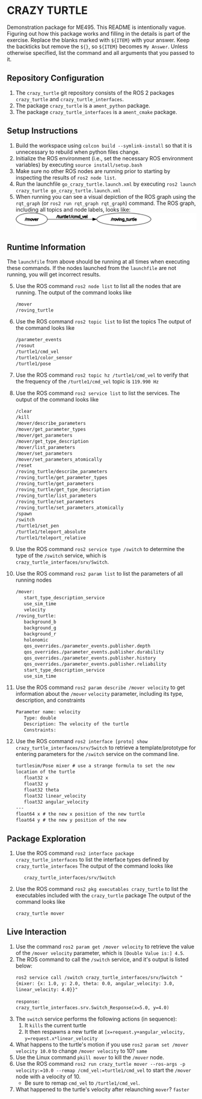 # CRAZY TURTLE
Demonstration package for ME495.
This README is intentionally vague.
Figuring out how this package works and filling in the details is part of the
exercise. Replace the blanks marked with `${ITEM}` with your answer.
Keep the backticks but remove the `${}`, so `${ITEM}` becomes `My Answer`.
Unless otherwise specified, list the command and all arguments that you passed to it.

## Repository Configuration
1. The `crazy_turtle` git repository consists of the ROS 2 packages `crazy_turtle` and `crazy_turtle_interfaces`.
2. The package `crazy_turtle` is a `ament_python` package.
2. The package `crazy_turtle_interfaces` is a `ament_cmake` package.


## Setup Instructions
1. Build the workspace using `colcon build --symlink-install` so that it is unnecessary to rebuild when python files change.
2. Initialize the ROS environment (i.e., set the necessary ROS environment variables) by executing `source install/setup.bash`
3. Make sure no other ROS nodes are running prior to starting by inspecting the results of `ros2 node list`.
3. Run the launchfile `go_crazy_turtle.launch.xml` by executing `ros2 launch crazy_turtle go_crazy_turtle.launch.xml`
4. When running you can see a visual depiction of the ROS graph using the `rqt_graph` (or `ros2 run rqt_graph rqt_graph`) command.
   The ROS graph, including all topics and node labels, looks like:
   ![The ROS Graph](rosgraph.svg)

## Runtime Information
The `launchfile` from above should be running at all times when executing these commands.
If the nodes launched from the `launchfile` are not running, you will get incorrect results.

5. Use the ROS command `ros2 node list` to list all the nodes that are running.
   The output of the command looks like
   ```
   /mover
   /roving_turtle
   ```
6. Use the ROS command `ros2 topic list` to list the topics
   The output of the command looks like
   ```
   /parameter_events
   /rosout
   /turtle1/cmd_vel
   /turtle1/color_sensor
   /turtle1/pose
   ```

7. Use the ROS command `ros2 topic hz /turtle1/cmd_vel` to verify that the frequency of
   the `/turtle1/cmd_vel` topic is `119.990 Hz`

8. Use the ROS command `ros2 service list` to list the services.
   The output of the command looks like
   ```
   /clear
   /kill
   /mover/describe_parameters
   /mover/get_parameter_types
   /mover/get_parameters
   /mover/get_type_description
   /mover/list_parameters
   /mover/set_parameters
   /mover/set_parameters_atomically
   /reset
   /roving_turtle/describe_parameters
   /roving_turtle/get_parameter_types
   /roving_turtle/get_parameters
   /roving_turtle/get_type_description
   /roving_turtle/list_parameters
   /roving_turtle/set_parameters
   /roving_turtle/set_parameters_atomically
   /spawn
   /switch
   /turtle1/set_pen
   /turtle1/teleport_absolute
   /turtle1/teleport_relative
   ```

9. Use the ROS command `ros2 service type /switch` to determine the type of the `/switch` service, which is `crazy_turtle_interfaces/srv/Switch`.

10. Use the ROS command `ros2 param list` to list the parameters of all running nodes 
    ```
    /mover:
       start_type_description_service
       use_sim_time
       velocity
    /roving_turtle:
       background_b
       background_g
       background_r
       holonomic
       qos_overrides./parameter_events.publisher.depth
       qos_overrides./parameter_events.publisher.durability
       qos_overrides./parameter_events.publisher.history
       qos_overrides./parameter_events.publisher.reliability
       start_type_description_service
       use_sim_time
    ```

11. Use the ROS command `ros2 param describe /mover velocity` to get information about the `/mover` `velocity` parameter, including its type, description, and constraints
    ```
    Parameter name: velocity
       Type: double
       Description: The velocity of the turtle
       Constraints:
    ```

12. Use the ROS command `ros2 interface [proto] show crazy_turtle_interfaces/srv/Switch` to retrieve a template/prototype for entering parameters for the `/switch` service on the command line.
    ```
    turtlesim/Pose mixer # use a strange formula to set the new location of the turtle
       float32 x
       float32 y
       float32 theta
       float32 linear_velocity
       float32 angular_velocity
    ---
    float64 x # the new x position of the new turtle
    float64 y # the new y position of the new
    ```

## Package Exploration
1. Use the ROS command `ros2 interface package crazy_turtle_interfaces` to list the interface types defined by `crazy_turtle_interfaces`
   The output of the command looks like
   ```
      crazy_turtle_interfaces/srv/Switch
   ```
2. Use the ROS command `ros2 pkg executables crazy_turtle` to list the executables included with the `crazy_turtle` package
   The output of the command looks like
   ```
   crazy_turtle mover
   ```

## Live Interaction
1. Use the command `ros2 param get /mover velocity` to retrieve the value of the `/mover velocity` parameter, which is `[Double Value is:] 4.5`.
2. The ROS command to call the `/switch` service, and it's output is listed below:
    ```
    ros2 service call /switch crazy_turtle_interfaces/srv/Switch "{mixer: {x: 1.0, y: 2.0, theta: 0.0, angular_velocity: 3.0, linear_velocity: 4.0}}"

    response:
    crazy_turtle_interfaces.srv.Switch_Response(x=5.0, y=4.0)
    ```
3. The `switch` service performs the following actions (in sequence):
    1. It `kills` the current turtle
    2. It then respawns a new turtle at `[x=request.y+angular_velocity, y=request.x*linear_velocity`
4. What happens to the turtle's motion if you use `ros2 param set /mover velocity 10.0` to change `/mover velocity` to 10? `same`
5. Use the Linux command `pkill mover` to kill the `/mover` node.
6. Use the ROS command `ros2 run crazy_turtle mover --ros-args -p velocity:=10.0 --remap /cmd_vel:=turtle1/cmd_vel` to start the `/mover` node with a velocity of 10. 
    - Be sure to remap `cmd_vel` to `/turtle1/cmd_vel`.
7. What happened to the turtle's velocity after relaunching `mover`? `faster`
